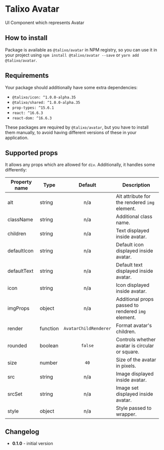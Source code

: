 # Talixo Avatar

UI Component which represents Avatar

## How to install

Package is available as `@talixo/avatar` in NPM registry, so you can use it in your project
using `npm install @talixo/avatar --save` or `yarn add @talixo/avatar`.

## Requirements

Your package should additionally have some extra dependencies:

- `@talixo/icon: ^1.0.0-alpha.35`
- `@talixo/shared: ^1.0.0-alpha.35`
- `prop-types: ^15.6.1`
- `react: ^16.6.3`
- `react-dom: ^16.6.3`

These packages are required by `@talixo/avatar`, but you have to install them manually,
to avoid having different versions of these in your application.

## Supported props

It allows any props which are allowed for `div`. Additionally, it handles some differently:

Property name | Type      | Default               | Description                    
--------------|-----------|:---------------------:|--------------------------------
alt           | string    | n/a                   | Alt attribute for the rendered `img` element.
className     | string    | n/a                   | Additional class name.
children      | string    | n/a                   | Text displayed inside avatar.
defaultIcon   | string    | n/a                   | Default icon displayed inside avatar.
defaultText   | string    | n/a                   | Default text displayed inside avatar.
icon          | string    | n/a                   | Icon displayed inside avatar.
imgProps      | object    | n/a                   | Additional props passed to rendered `img` element.
render        | function  | `AvatarChildRenderer` | Format avatar's children.
rounded       | boolean   | `false`               | Controls whether avatar is circular or square.
size          | number    | `40`                  | Size of the avatar in pixels.
src           | string    | n/a                   | Image displayed inside avatar.
srcSet        | string    | n/a                   | Image set displayed inside avatar.
style         | object    | n/a                   | Style passed to wrapper.

## Changelog

- **0.1.0** - initial version
